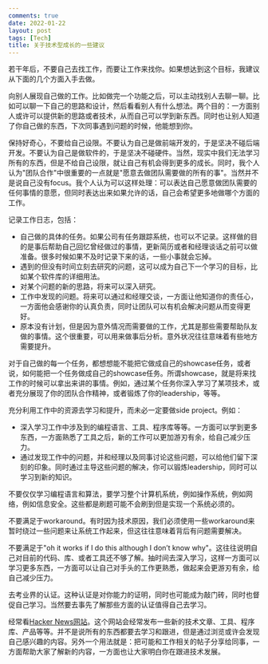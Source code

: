 ```yaml
---
comments: true
date: 2022-01-22
layout: post
tags: [Tech]
title: 关于技术型成长的一些建议
---
```


若干年后，不要自己去找工作，而要让工作来找你。如果想达到这个目标，我建议从下面的几个方面入手去做。

向别人展现自己做的工作。比如做完一个功能之后，可以主动找别人去聊一聊。比如可以聊一下自己的思路和设计，然后看看别人有什么想法。两个目的：一方面别人或许可以提供新的思路或者技术，从而自己可以学到新东西。同时也让别人知道了你自己做的东西，下次同事遇到问题的时候，他能想到你。

保持好奇心，不要给自己设限。不要认为自己是做前端开发的，于是坚决不碰后端开发。不要认为自己是做软件的，于是坚决不碰硬件。当然，现实中我们无法学习所有的东西，但是不给自己设限，就让自己有机会得到更多的成长。同时，我个人认为"团队合作"中很重要的一点就是"愿意去做团队需要做的所有的事"。当然并不是说自己没有focus。我个人认为可以这样处理：可以表达自己愿意做团队需要的任何事情的意愿，但同时表达出来如果允许的话，自己会希望更多地做哪个方面的工作。

记录工作日志，包括：
- 自己做的具体的任务。如果公司有任务跟踪系统，也可以不记录。这样做的目的是事后帮助自己回忆曾经做过的事情，更新简历或者和经理谈话之前可以做准备。很多时候如果不及时记录下来的话，一些小事就会忘掉。
- 遇到的但没有时间立刻去研究的问题，这可以成为自己下一个学习的目标，比如某个软件库的详细用法。
- 对某个问题的新的思路，将来可以深入研究。
- 工作中发现的问题。将来可以通过和经理交谈，一方面让他知道你的责任心，一方面他会感谢你的认真负责，同时让团队可以有机会解决问题从而变得更好。
- 原本没有计划，但是因为意外情况而需要做的工作，尤其是那些需要帮助队友做的事情。这个很重要，可以用来做事后分析。意外状况往往意味着有些地方需要提升。

对于自己做的每一个任务，都想想能不能把它做成自己的showcase任务，或者说，如何能把一个任务做成自己的showcase任务。所谓showcase，就是将来找工作的时候可以拿出来讲的事情。例如，通过某个任务你深入学习了某项技术，或者充分展现了你的团队合作精神，或者锻炼了你的leadership，等等。

充分利用工作中的资源去学习和提升，而未必一定要做side project。例如：
- 深入学习工作中涉及到的编程语言、工具、程序库等等。一方面可以学到更多东西，一方面熟悉了工具之后，新的工作可以更加游刃有余，给自己减少压力。
- 通过发现工作中的问题，并和经理以及同事讨论这些问题，可以给他们留下深刻的印象。同时通过主导这些问题的解决，你可以锻炼leadership，同时可以学习到新的知识。

不要仅仅学习编程语言和算法，要学习整个计算机系统，例如操作系统，例如网络，例如信息安全。这些都是刷题可能不会刷到但是实现一个系统必须的。

不要满足于workaround。有时因为技术原因，我们必须使用一些workaround来暂时绕过一些问题来让系统工作起来，但这往往意味着背后有问题需要解决。

不要满足于"oh it works if I do this although I don’t know why"。这往往说明自己对目前的代码、库、或者工具还不够了解。抽时间去深入学习，这样一方面可以学习更多东西，一方面可以让自己对手头的工作更熟悉，做起来会更游刃有余，给自己减少压力。

去考业界的认证。这种认证是对你能力的证明，同时也可能成为敲门砖，同时也督促自己学习。当然要去事先了解那些方面的认证值得自己去学习。

经常看[Hacker News网站](https://news.ycombinator.com/)。这个网站会经常发布一些新的技术文章、工具、程序库、产品等等。并不是说所有的东西都要去学习和跟进，但是通过浏览或许会发现自己感兴趣的内容。另外一个用法就是：把可能和工作相关的帖子分享给同事，一方面帮助大家了解新的内容，一方面也让大家明白你在跟进技术发展。
